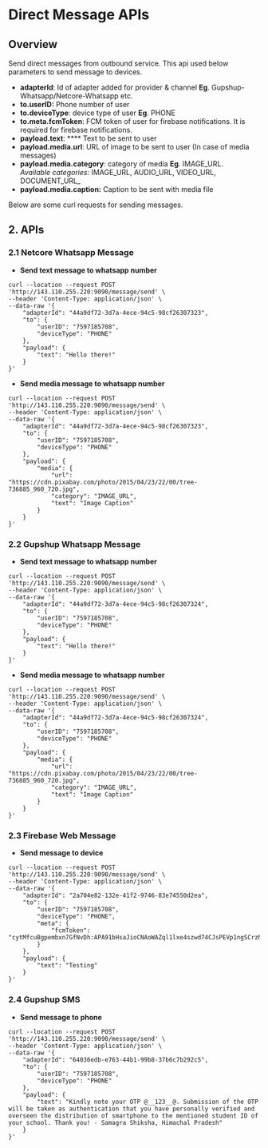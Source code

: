 # Direct Message APIs

## Overview

Send direct messages from outbound service. This api used below parameters to send message to devices.

* **adapterId**: Id of adapter added for provider & channel **Eg**. Gupshup-Whatsapp/Netcore-Whatsapp etc.
* **to.userID:** Phone number of user
* **to.deviceType**: device type of user **Eg**. PHONE
* **to.meta.fcmToken**: FCM token of user for firebase notifications. It is required for firebase notifications.
* **payload.text**: **** Text to be sent to user
* **payload.media.url**: URL of image to be sent to user (In case of media messages)
* **payload.media.category**: category of media **Eg**. IMAGE\_URL. \
  _Available categories:_ IMAGE_URL, AUDIO\_URL, VIDEO\_URL, DOCUMENT\_URL_
* **payload.media.caption:** Caption to be sent with media file

Below are some curl requests for sending messages.

## **2. APIs**

### **2.1 Netcore Whatsapp Message**

* **Send text message to whatsapp number**

```
curl --location --request POST 'http://143.110.255.220:9090/message/send' \
--header 'Content-Type: application/json' \
--data-raw '{
    "adapterId": "44a9df72-3d7a-4ece-94c5-98cf26307323",
    "to": {
        "userID": "7597185708",
        "deviceType": "PHONE"
    },
    "payload": {
        "text": "Hello there!"
    }
}'
```

* **Send media message  to whatsapp number**

```
curl --location --request POST 'http://143.110.255.220:9090/message/send' \
--header 'Content-Type: application/json' \
--data-raw '{
    "adapterId": "44a9df72-3d7a-4ece-94c5-98cf26307323",
    "to": {
        "userID": "7597185708",
        "deviceType": "PHONE"
    },
    "payload": {
        "media": {
            "url": "https://cdn.pixabay.com/photo/2015/04/23/22/00/tree-736885_960_720.jpg",
            "category": "IMAGE_URL",
            "text": "Image Caption"
        }
    }
}'
```

### **2.2 Gupshup Whatsapp Message**

* **Send text message to whatsapp number**

```
curl --location --request POST 'http://143.110.255.220:9090/message/send' \
--header 'Content-Type: application/json' \
--data-raw '{
    "adapterId": "44a9df72-3d7a-4ece-94c5-98cf26307324",
    "to": {
        "userID": "7597185708",
        "deviceType": "PHONE"
    },
    "payload": {
        "text": "Hello there!"
    }
}'
```

* **Send media message to whatsapp number**

```
curl --location --request POST 'http://143.110.255.220:9090/message/send' \
--header 'Content-Type: application/json' \
--data-raw '{
    "adapterId": "44a9df72-3d7a-4ece-94c5-98cf26307324",
    "to": {
        "userID": "7597185708",
        "deviceType": "PHONE"
    },
    "payload": {
        "media": {
            "url": "https://cdn.pixabay.com/photo/2015/04/23/22/00/tree-736885_960_720.jpg",
            "category": "IMAGE_URL",
            "text": "Image Caption"
        }
    }
}'
```

### **2.3 Firebase Web Message**

* **Send message to device**&#x20;

```
curl --location --request POST 'http://143.110.255.220:9090/message/send' \
--header 'Content-Type: application/json' \
--data-raw '{
    "adapterId": "2a704e82-132e-41f2-9746-83e74550d2ea",
    "to": {
        "userID": "7597185708",
        "deviceType": "PHONE",
        "meta": {
            "fcmToken": "cytMfcuBgpembxn7GfNvDh:APA91bHsaJioCNAoWAZql1lxe4szwd74CJsPEVp1ngSCrzMcft6kB9ZrZnUZ9PUVU47kGiVSUAk70ayF55nzi8vU6jlWI4AGLkTo9ZBZnwMll0ZqVKioAQARvgE4GTUwIoTWAqVUYGMN"
        }
    },
    "payload": {
        "text": "Testing"
    }
}'
```

### **2.4 Gupshup SMS**

* **Send message to phone**

```
curl --location --request POST 'http://143.110.255.220:9090/message/send' \
--header 'Content-Type: application/json' \
--data-raw '{
    "adapterId": "64036edb-e763-44b1-99b8-37b6c7b292c5",
    "to": {
        "userID": "7597185708",
        "deviceType": "PHONE"
    },
    "payload": {
        "text": "Kindly note your OTP @__123__@. Submission of the OTP will be taken as authentication that you have personally verified and overseen the distribution of smartphone to the mentioned student ID of your school. Thank you! - Samagra Shiksha, Himachal Pradesh"
    }
}'
```
